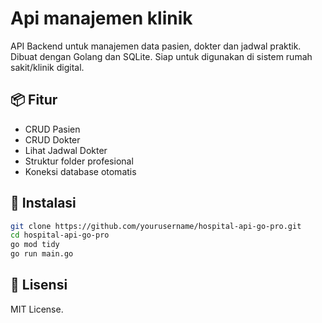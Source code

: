 # Api manajemen klinik

API Backend untuk manajemen data pasien, dokter dan jadwal praktik. Dibuat dengan Golang dan SQLite. Siap untuk digunakan di sistem rumah sakit/klinik digital.

## 📦 Fitur

- CRUD Pasien
- CRUD Dokter
- Lihat Jadwal Dokter
- Struktur folder profesional
- Koneksi database otomatis

## 🚀 Instalasi

```bash
git clone https://github.com/yourusername/hospital-api-go-pro.git
cd hospital-api-go-pro
go mod tidy
go run main.go
```
## 🪪 Lisensi

MIT License.
